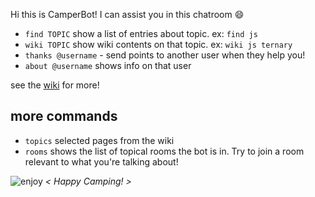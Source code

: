 Hi this is CamperBot! I can assist you in this chatroom :smile: 

- `find TOPIC` show a list of entries about topic. 
  ex: `find js` 
- `wiki TOPIC` show wiki contents on that topic. 
  ex: `wiki js ternary`
- `thanks @username` - send points to another user when they help you!
- `about @username` shows info on that user

see the [wiki](https://github.com/FreeCodeCamp/freecodecamp/wiki/camperbot) for more!

## more commands
- `topics` selected pages from the wiki
- `rooms` shows the list of topical rooms the bot is in. Try to join a room relevant to what you're talking about!

![enjoy](https://avatars1.githubusercontent.com/camperbot?&s=100) *< Happy Camping! >*
